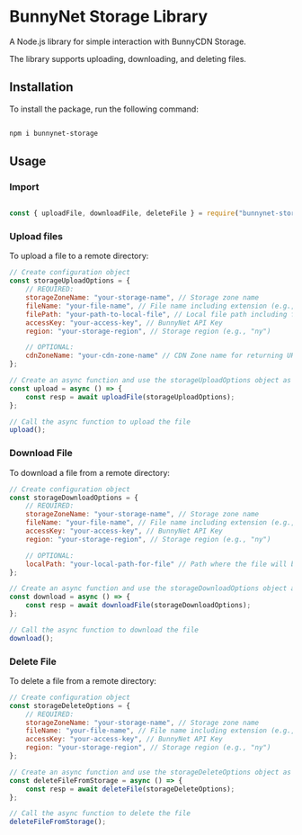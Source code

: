 # BunnyNet Storage Library


A Node.js library for simple interaction with BunnyCDN Storage.

The library supports uploading, downloading, and deleting files.


## Installation
To install the package, run the following command:


```bash

npm i bunnynet-storage

```



## Usage

### Import



```javascript

const { uploadFile, downloadFile, deleteFile } = require("bunnynet-storage");

```

### Upload files

To upload a file to a remote directory:

```javascript
// Create configuration object
const storageUploadOptions = {
    // REQUIRED:
    storageZoneName: "your-storage-name", // Storage zone name
    fileName: "your-file-name", // File name including extension (e.g., "video.mp4")
    filePath: "your-path-to-local-file", // Local file path including file name and extension (e.g., "./video.mp4")
    accessKey: "your-access-key", // BunnyNet API Key
    region: "your-storage-region", // Storage region (e.g., "ny")

    // OPTIONAL:
    cdnZoneName: "your-cdn-zone-name" // CDN Zone name for returning URL to the file in the response
};

// Create an async function and use the storageUploadOptions object as an argument for uploadFile
const upload = async () => {
    const resp = await uploadFile(storageUploadOptions);
};

// Call the async function to upload the file
upload();

```


### Download File

To download a file from a remote directory:

```javascript
// Create configuration object
const storageDownloadOptions = {
    // REQUIRED:
    storageZoneName: "your-storage-name", // Storage zone name
    fileName: "your-file-name", // File name including extension (e.g., "video.mp4")
    accessKey: "your-access-key", // BunnyNet API Key
    region: "your-storage-region", // Storage region (e.g., "ny")

    // OPTIONAL:
    localPath: "your-local-path-for-file" // Path where the file will be downloaded (e.g., "./video.mp4"). If not provided, the root folder is used
};

// Create an async function and use the storageDownloadOptions object as an argument for downloadFile
const download = async () => {
    const resp = await downloadFile(storageDownloadOptions);
};

// Call the async function to download the file
download();

```



### Delete File

To delete a file from a remote directory:

```javascript
// Create configuration object
const storageDeleteOptions = {
    // REQUIRED:
    storageZoneName: "your-storage-name", // Storage zone name
    fileName: "your-file-name", // File name including extension (e.g., "video.mp4")
    accessKey: "your-access-key", // BunnyNet API Key
    region: "your-storage-region", // Storage region (e.g., "ny")
};

// Create an async function and use the storageDeleteOptions object as an argument for deleteFile
const deleteFileFromStorage = async () => {
    const resp = await deleteFile(storageDeleteOptions);
};

// Call the async function to delete the file
deleteFileFromStorage();

```

